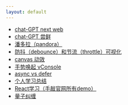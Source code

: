 ```yaml
---
layout: default
---
```


- <a href="https://ai-next-web.yuyongyu.tech/" target="_blank">chat-GPT next web</a>
- <a href="https://ai.yuyongyu.tech/" target="_blank">chat-GPT 尝鲜</a>
- <a href="/pandora" target="_blank">潘多拉（pandora）</a>
- <a href="/debounce-vs-throttle" target="_blank">防抖（debounce）和节流（throttle）可视化</a>
- <a href="/canvas" target="_blank">canvas 动效</a>
- <a href="/vvconsole" target="_blank">手势唤起 vConsole</a>
- <a href="/async-vs-defer" target="_blank">async vs defer</a>
- <a href="https://blog.yuyongyu.tech/" target="_blank">个人学习总结</a>
- <a href="/react-demo" target="_blank">React学习（手敲官网所有demo）</a>
- <a href="/multiple-window-3d-scene" target="_blank">量子纠缠</a>

